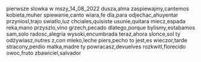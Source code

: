 pierwsze slowka w mszy_14_08_2022
dusza,alma
zaspiewajmy,cantemos
kobieta,muher
spiewanie,canto
wiara,fe
dla,para
odjechac,ahuyentar
przyniosl,trajo
swiatlo,luz
chciales,quisiste
usunie,quitara
miecz,espada
reka,mano
przyszlo,vino
grzech,pecado
dlatego,porque
bylismy,estabamos
sam,solo
radosc,alegria
wysoki,encumbrada
teraz,ahora
slonce,sol
ty odżywiasz,nutres
z,con
mleko,leche
piers,pecho
to jest,es
wieczor,tarde
stracony,perdio
matka,madre
ty powracasz,devuelves
rozkwitl,florecido
owoc,fruto
zbawiciel,salvador